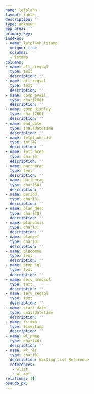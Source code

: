 ```yaml
---
name: letplanh
layout: table
description: ''
type: unknown
app_area: ''
primary_key: 
indexes:
- name: letplanh_tstamp
  unique: true
  columns:
  - tstamp
columns:
- name: att_nreqsql
  type: text
  description: ''
- name: att_reqsql
  type: text
  description: ''
- name: comp_avail
  type: char(200)
  description: ''
- name: comp_display
  type: char(200)
  description: ''
- name: end_date
  type: smalldatetime
  description: ''
- name: letplanh_sid
  type: int(4)
  description: ''
- name: lett_area
  type: char(3)
  description: ''
- name: partnerac
  type: text
  description: ''
- name: partnerag
  type: char(50)
  description: ''
- name: period
  type: char(3)
  description: ''
- name: plan_desc
  type: char(30)
  description: ''
- name: planbasis
  type: char(3)
  description: ''
- name: planref
  type: char(3)
  description: ''
- name: plncomme
  type: text
  description: ''
- name: prop_sql
  type: text
  description: ''
- name: serv_nreqsql
  type: text
  description: ''
- name: serv_reqsql
  type: text
  description: ''
- name: start_date
  type: smalldatetime
  description: ''
- name: tstamp
  type: timestamp
  description: ''
- name: wl_name
  type: char(40)
  description: ''
- name: wl_ref
  type: char(3)
  description: Waiting List Reference
  references:
   - wlist
   - wl_ref
relations: []
pseudo_pk: 
---
```


